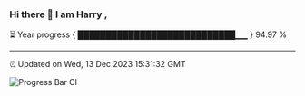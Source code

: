 ### Hi there 👋 I am Harry , 

⏳ Year progress { ████████████████████████████▁▁ } 94.97 %

---

⏰ Updated on Wed, 13 Dec 2023 15:31:32 GMT

![Progress Bar CI](https://github.com/duykhang68/duykhang68/workflows/Progress%20Bar%20CI/badge.svg)
